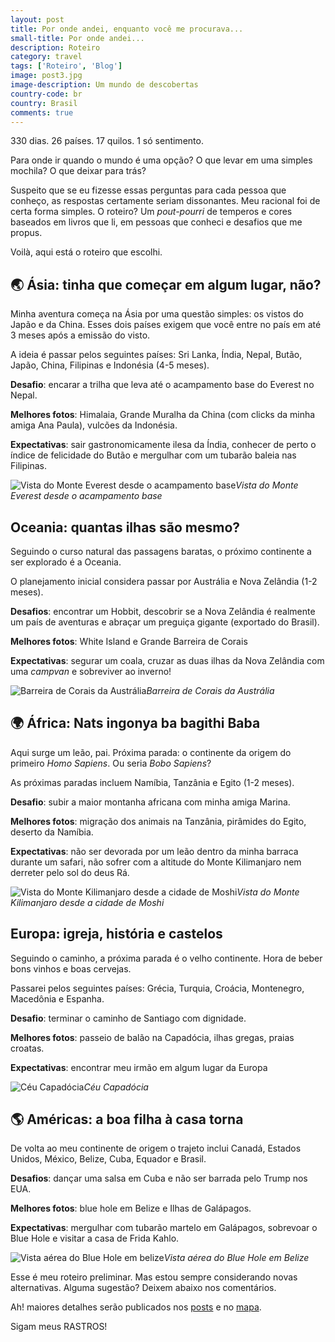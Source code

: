 ```yaml
---
layout: post
title: Por onde andei, enquanto você me procurava...
small-title: Por onde andei...
description: Roteiro
category: travel
tags: ['Roteiro', 'Blog']
image: post3.jpg
image-description: Um mundo de descobertas
country-code: br
country: Brasil
comments: true
---
```


330 dias. 26 países. 17 quilos. 1 só sentimento.

Para onde ir quando o mundo é uma opção? O que levar em uma simples mochila? O que deixar para trás?

Suspeito que se eu fizesse essas perguntas para cada pessoa que conheço, as respostas certamente seriam dissonantes. Meu racional foi de certa forma simples. O roteiro? Um *pout-pourri* de temperos e cores baseados em livros que li, em pessoas que conheci e desafios que me propus.

Voilà, aqui está o roteiro que escolhi.


## :earth_asia: Ásia: tinha que começar em algum lugar, não?

Minha aventura começa na Ásia por uma questão simples: os vistos do Japão e da China. Esses dois países exigem que você entre no país em até 3 meses após a emissão do visto.  

A ideia é passar pelos seguintes países: Sri Lanka, Índia, Nepal, Butão, Japão, China, Filipinas e Indonésia (4-5 meses).

__Desafio__: encarar a trilha que leva até o acampamento base do Everest no Nepal.

__Melhores fotos__: Himalaia, Grande Muralha da China (com clicks da minha amiga Ana Paula), vulcões da Indonésia.

__Expectativas__: sair gastronomicamente ilesa da Índia, conhecer de perto o índice de felicidade do Butão e mergulhar com um tubarão baleia nas Filipinas. 

![Vista do Monte Everest desde o acampamento base]({{site.baseurl}}/assets/images/photos/posts/asia.jpg)*Vista do Monte Everest desde o acampamento base*


## Oceania: quantas ilhas são mesmo?

Seguindo o curso natural das passagens baratas, o próximo continente a ser explorado é a Oceania. 

O planejamento inicial considera passar por Austrália e Nova Zelândia (1-2 meses).

__Desafios__:  encontrar um Hobbit, descobrir se a Nova Zelândia é realmente um país de aventuras e abraçar um preguiça gigante (exportado do Brasil).

__Melhores fotos__: White Island e Grande Barreira de Corais

__Expectativas__: segurar um coala, cruzar as duas ilhas da Nova Zelândia com uma *campvan* e sobreviver ao inverno! 

![Barreira de Corais da Austrália]({{site.baseurl}}/assets/images/photos/posts/oceania.jpg)*Barreira de Corais da Austrália*


## :earth_africa: África: Nats ingonya ba bagithi Baba 

Aqui surge um leão, pai. Próxima parada: o continente da origem do primeiro *Homo Sapiens*. Ou seria *Bobo Sapiens*?

As próximas paradas incluem Namíbia, Tanzânia e Egito (1-2 meses).

__Desafio__: subir a maior montanha africana com  minha amiga Marina.

__Melhores fotos__:  migração dos animais na Tanzânia, pirâmides do Egito, deserto da Namíbia.

__Expectativas__: não ser devorada por um leão dentro da minha barraca durante um safari,  não sofrer com a altitude do Monte Kilimanjaro nem derreter pelo sol do deus Rá.

![Vista do Monte Kilimanjaro desde a cidade de Moshi]({{site.baseurl}}/assets/images/photos/posts/africa.jpg)*Vista do Monte Kilimanjaro desde a cidade de Moshi*


## Europa: igreja, história e castelos

Seguindo o caminho, a próxima parada é o velho continente. Hora de beber bons vinhos e boas cervejas.

Passarei pelos seguintes países: Grécia, Turquia, Croácia, Montenegro, Macedônia e Espanha.

__Desafio__: terminar o caminho de Santiago com dignidade.

__Melhores fotos__: passeio de balão na Capadócia, ilhas gregas, praias croatas.

__Expectativas__: encontrar meu irmão em algum lugar da Europa

![Céu Capadócia]({{site.baseurl}}/assets/images/photos/posts/europe.jpg)*Céu Capadócia*


## :earth_americas: Américas: a boa filha à casa torna

De volta ao meu continente de origem o trajeto inclui Canadá,  Estados Unidos, México, Belize, Cuba, Equador e Brasil.

__Desafios__: dançar uma salsa em Cuba e não ser barrada pelo Trump nos EUA.

__Melhores fotos__: blue hole em Belize e Ilhas de Galápagos.

__Expectativas__: mergulhar com tubarão martelo em Galápagos, sobrevoar o Blue Hole e visitar a casa de Frida Kahlo.

![Vista aérea do Blue Hole em belize]({{site.baseurl}}/assets/images/photos/posts/america.jpg)*Vista aérea do Blue Hole em Belize*

Esse é meu roteiro preliminar. Mas estou sempre considerando novas alternativas. Alguma sugestão? Deixem abaixo nos comentários.

Ah! maiores detalhes serão publicados nos [posts](http://amandaferrari.me/travel/country/) e no [mapa](http://amandaferrari.me/maps/).

Sigam meus RASTROS! 
